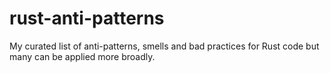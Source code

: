 # rust-anti-patterns
My curated list of anti-patterns, smells and bad practices for Rust code but many can be applied more broadly.
